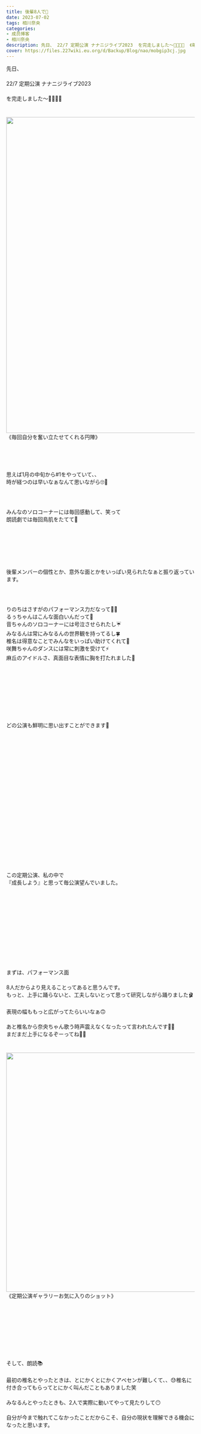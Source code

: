 ```yaml
---
title: 後輩8人で🎀
date: 2023-07-02
tags: 相川奈央
categories: 
- 成员博客
- 相川奈央
description: 先日、 22/7 定期公演 ナナニジライブ2023  を完走しました〜🙌🏻🙌🏻  《毎回自分を奮い立たせてくれる円陣》    思えば1月の中旬から#1をやっていて、、時が経つのは早いなぁなんて思いながら🙄💭  ...
cover: https://files.227wiki.eu.org/d/Backup/Blog/nao/mobgip3cj.jpg 
---
```

<div class="blog_detail__main">
<div>先日、<br/></div><div><div class="gmail_quote"><div>　</div><div dir="auto">22/7 定期公演 ナナニジライブ2023 </div><div>　</div><div dir="auto">を完走しました〜🙌🏻🙌🏻</div><div>　</div><div>　</div><div dir="auto"><div><img src="https://files.227wiki.eu.org/d/Backup/Blog/nao/mobgip3cj.jpg" style="width:844px;max-width:100%"/></div>《毎回自分を奮い立たせてくれる円陣》</div><div>　</div><div>　</div><div>　</div><div>　</div><div dir="auto">思えば1月の中旬から#1をやっていて、、</div><div dir="auto">時が経つのは早いなぁなんて思いながら🙄💭</div><div>　</div><div>　</div><div>　</div><div dir="auto">みんなのソロコーナーには毎回感動して、笑って</div><div dir="auto">朗読劇では毎回鳥肌をたてて🫣</div><div>　</div><div>　</div><div>　</div><div>　</div><div>　</div><div>　</div><div dir="auto">後輩メンバーの個性とか、意外な面とかをいっぱい見られたなぁと振り返っています。</div><div>　</div><div>　</div><div>　</div><div dir="auto">りのちはさすがのパフォーマンス力だなって👸🏻</div><div dir="auto">るぅちゃんはこんな面白いんだって🌙</div><div dir="auto">音ちゃんのソロコーナーには号泣させられたし☔️</div><div dir="auto">みなるんは常にみなるんの世界観を持ってるし🍀</div><div dir="auto">椎名は得意なことでみんなをいっぱい助けてくれて🐹</div><div dir="auto">咲舞ちゃんのダンスには常に刺激を受けて⚡️</div><div dir="auto">麻丘のアイドルさ、真面目な表情に胸を打たれました🤺</div><div>　</div><div>　</div><div>　</div><div>　</div><div>　</div><div>　</div><div>　</div><div>　</div><div dir="auto">どの公演も鮮明に思い出すことができます🤭</div><div>　</div><div>　</div><div>　</div><div>　</div><div>　</div><div>　</div><div>　</div><div>　</div><div>　</div><div>　</div><div>　</div><div>　</div><div>　</div><div>　</div><div>　</div><div>　</div><div>　</div><div>　</div><div>　</div><div dir="auto">この定期公演、私の中で</div><div dir="auto">『成長しよう』と思って毎公演望んでいました。</div><div>　</div><div>　</div><div>　</div><div>　</div><div>　</div><div>　</div><div>　</div><div>　</div><div>　</div><div>　</div><div>　</div><div dir="auto">まずは、パフォーマンス面</div><div>　</div><div dir="auto">8人だからより見えることってあると思うんです。</div><div dir="auto">もっと、上手に踊らないと、工夫しないとって思って研究しながら踊りました🩰</div><div>　</div><div dir="auto">表現の幅ももっと広がってたらいいなぁ🙃</div><div>　</div><div dir="auto">あと椎名から奈央ちゃん歌う時声震えなくなったって言われたんです🥰🥰</div><div dir="auto">まだまだ上手になるぞーってね💪🏻</div><div>　</div><div>　</div><div dir="auto"><div><img src="https://files.227wiki.eu.org/d/Backup/Blog/nao/mobMvo0ST.jpg" style="width:639px;max-width:100%"/></div>《定期公演ギャラリーお気に入りのショット》</div><div>　</div><div>　</div><div>　</div><div>　</div><div>　</div><div>　</div><div>　</div><div>　</div><div dir="auto">そして、朗読📚</div><div>　</div><div dir="auto">最初の椎名とやったときは、とにかくとにかくアベセンが難しくて、、😓椎名に付き合ってもらってとにかく叫んだこともありました笑</div><div>　</div><div dir="auto">みなるんとやったときも、2人で実際に動いてやって見たりして😶</div><div>　</div><div dir="auto">自分が今まで触れてこなかったことだからこそ、自分の現状を理解できる機会になったと思います。</div><div dir="auto"><div></div><br/></div><div>　</div><div>　</div><div>　</div><div>　</div><div>　</div><div>　</div><div>　</div><div>　</div><div>　</div><div>　</div><div>　</div><div dir="auto">MCも🎙️</div><div>　</div><div dir="auto">今回はチャレンジコーナーのMCを全部任せていただけて😳</div><div>　</div><div dir="auto">どうやったらスムーズに進むかなぁとか、ここでどうやって繋げようかなとか。すごく考えながらやっていました。</div><div>　</div><div dir="auto">やっぱり本番は少しテンパっちゃったり、みんなに助けてもらったりもするんですけど🥲</div><div dir="auto">もっと仕上げていかないとですねっ❤️‍🔥</div><div>　</div><div dir="auto">みんながMCを経験したからこそだんだんサポートの能力も上がってきて、心強いなと思いました☺️</div><div>　</div><div>　</div><div>　</div><div>　</div><div>　</div><div>　</div><div>　</div><div>　</div><div>　</div><div>　</div><div>　</div><div>　</div><div>　</div><div>　</div><div dir="auto">最後にソロコーナー🪭</div><div>　</div><div dir="auto">やっぱり1番緊張しましたね笑</div><div dir="auto">だって、会場の全員が私を見ていると思うと、</div><div dir="auto">ひぇ〜 ってなっちゃいました😖</div><div>　</div><div dir="auto">自分は、どうしても体裁としてきっちりしていたい人間なので、</div><div dir="auto">ふざけたりするのは仲間内だけ とかの人なんです。</div><div>　</div><div dir="auto">真面目に何かやる案もあったんですけど、ちょっと変わったことやりたいよねって思って落語をやらせていただきました😚</div><div>　</div><div dir="auto">あれはマネージャーさんとこれ面白くない？って言いながらふざけた賜物です😉</div><div>　</div><div dir="auto">毎晩帰り道とかお風呂とかで時間を見つけては暗唱して笑 電車の中では自分の落語を聴いて笑  結局は真面目なんです🤓</div><div>　</div><div>　</div><div dir="auto">みなさんに楽しんでいただけてたら幸いです💕</div><div>　</div><div>　</div><div>　</div><div>　</div><div dir="auto"><div><img src="https://files.227wiki.eu.org/d/Backup/Blog/nao/mobODMlsB.jpg" style="width:669px;max-width:100%"/></div>《全身ブルーで統一しました🩵》</div><div>　</div><div>　</div><div>　</div><div>　</div><div>　</div><div>　</div><div>　</div><div>　</div><div>　</div><div>　</div><div>　</div><div>　</div><div>　</div><div>　</div><div dir="auto">この定期公演での経験を経て、得たものそして置いてこられたもの！</div><div dir="auto">13人での活動に活かしていけたらと思います！！！</div><div>　</div><div>　</div><div>　</div><div dir="auto"><div><img src="https://files.227wiki.eu.org/d/Backup/Blog/nao/mobWaoakn.jpg" style="width:844px;max-width:100%"/></div></div><div dir="auto">《1番最初の写真、もう懐かしい》</div><div>　</div><div>　</div><div>　</div><div>　</div><div>　</div><div>　</div><div>　</div><div>　</div><div>　</div><div>　</div><div dir="auto">次は夏祭りだ〜🎆</div>
</div></div>
<!--twitter-->

<!--//twitter-->
</div>